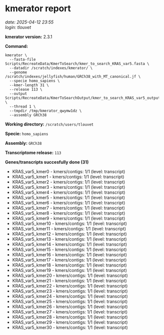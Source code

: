 # kmerator report
*date: 2025-04-12 23:55*  
*login: tlouvet*

**kmerator version:** 2.3.1

**Command:**

```
kmerator \
  --fasta-file Scripts/RecreateData/KmerToSearch/kmer_to_search_KRAS_var5.fasta \
  --datadir /scratch/indexes/kmerator/ \
  --genome /scratch/indexes/jellyfish/human/GRCh38_with_MT_canonical.jf \
  --specie homo_sapiens \
  --kmer-length 31 \
  --release 113 \
  --output Scripts/RecreateData/KmerToSearchOutput/kmer_to_search_KRAS_var5_output \
  --thread 1 \
  --tmpdir /tmp/kmerator_qwymw1dz \
  --assembly GRCh38
```

**Working directory:** `/scratch/users/tlouvet`

**Specie:** `homo_sapiens`

**Assembly:** `GRCh38`

**Transcriptome release:** `113`

**Genes/transcripts succesfully done (31)**

- KRAS_var5_kmer0 - kmers/contigs: 1/1 (level: transcript)
- KRAS_var5_kmer1 - kmers/contigs: 1/1 (level: transcript)
- KRAS_var5_kmer2 - kmers/contigs: 1/1 (level: transcript)
- KRAS_var5_kmer3 - kmers/contigs: 1/1 (level: transcript)
- KRAS_var5_kmer4 - kmers/contigs: 1/1 (level: transcript)
- KRAS_var5_kmer5 - kmers/contigs: 1/1 (level: transcript)
- KRAS_var5_kmer6 - kmers/contigs: 1/1 (level: transcript)
- KRAS_var5_kmer7 - kmers/contigs: 1/1 (level: transcript)
- KRAS_var5_kmer8 - kmers/contigs: 1/1 (level: transcript)
- KRAS_var5_kmer9 - kmers/contigs: 1/1 (level: transcript)
- KRAS_var5_kmer10 - kmers/contigs: 1/1 (level: transcript)
- KRAS_var5_kmer11 - kmers/contigs: 1/1 (level: transcript)
- KRAS_var5_kmer12 - kmers/contigs: 1/1 (level: transcript)
- KRAS_var5_kmer13 - kmers/contigs: 1/1 (level: transcript)
- KRAS_var5_kmer14 - kmers/contigs: 1/1 (level: transcript)
- KRAS_var5_kmer15 - kmers/contigs: 1/1 (level: transcript)
- KRAS_var5_kmer16 - kmers/contigs: 1/1 (level: transcript)
- KRAS_var5_kmer17 - kmers/contigs: 1/1 (level: transcript)
- KRAS_var5_kmer18 - kmers/contigs: 1/1 (level: transcript)
- KRAS_var5_kmer19 - kmers/contigs: 1/1 (level: transcript)
- KRAS_var5_kmer20 - kmers/contigs: 1/1 (level: transcript)
- KRAS_var5_kmer21 - kmers/contigs: 1/1 (level: transcript)
- KRAS_var5_kmer22 - kmers/contigs: 1/1 (level: transcript)
- KRAS_var5_kmer23 - kmers/contigs: 1/1 (level: transcript)
- KRAS_var5_kmer24 - kmers/contigs: 1/1 (level: transcript)
- KRAS_var5_kmer25 - kmers/contigs: 1/1 (level: transcript)
- KRAS_var5_kmer26 - kmers/contigs: 1/1 (level: transcript)
- KRAS_var5_kmer27 - kmers/contigs: 1/1 (level: transcript)
- KRAS_var5_kmer28 - kmers/contigs: 1/1 (level: transcript)
- KRAS_var5_kmer29 - kmers/contigs: 1/1 (level: transcript)
- KRAS_var5_kmer30 - kmers/contigs: 1/1 (level: transcript)
